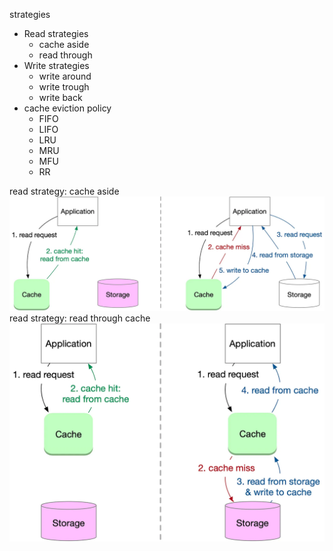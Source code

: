 strategies
- Read strategies
	- cache aside
	- read through
- Write strategies
	- write around
	- write trough
	- write back
- cache eviction policy
	- FIFO
	- LIFO
	- LRU
	- MRU
	- MFU
	- RR

read strategy: cache aside
![read aside](./statics/readAside.png)
read strategy: read through cache 
![read through](./statics/readThrough.png)
